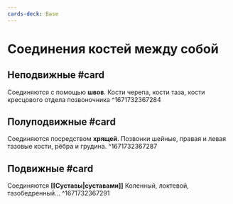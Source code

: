 ```yaml
---
cards-deck: Base
---
```


# Соединения костей между собой

## Неподвижные #card
Соединяются с помощью **швов**.
Кости черепа, кости таза, кости кресцового отдела позвоночника
^1671732367284

## Полуподвижные #card
Соединяются посредством **хрящей**. 
Позвонки шейные, правая и левая тазовые кости,  рёбра и грудина.
^1671732367287

## Подвижные #card 
Соединяются **[[Суставы|суставами]]**
Коленный, локтевой, тазобедренный...
^1671732367291
